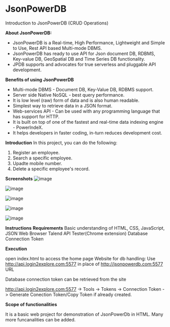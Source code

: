 # JsonPowerDB
Introduction to JsonPowerDB (CRUD Operations)

**About JsonPowerDB:**
* JsonPowerDB is a Real-time, High Performance, Lightweight and Simple to Use, Rest API based Multi-mode DBMS. 
* JsonPowerDB has ready to use API for Json document DB, RDBMS, Key-value DB, GeoSpatial DB and Time Series DB functionality. 
* JPDB supports and advocates for true serverless and pluggable API development.

**Benefits of using JsonPowerDB**
* Multi-mode DBMS - Document DB, Key-Value DB, RDBMS support.
* Server side Native NoSQL - best query performance.
* It is low level (raw) form of data and is also human readable.
* Simplest way to retrieve data in a JSON format.
* Web-services API - Can be used with any programming language that has support for HTTP.
* It is built on top of one of the fastest and real-time data indexing engine - PowerIndeX.
* It helps developers in faster coding, in-turn reduces development cost.

**Introduction**
In this project, you can do the following:
1. Register an employee.
2. Search a specific employee.
3. Upadte mobile number.
4. Delete a specific employee's record.

**Screenshots**
![image](https://user-images.githubusercontent.com/40311170/155812222-8662e273-6337-4a2d-9c12-051586e48979.png)

![image](https://user-images.githubusercontent.com/40311170/155810021-1b5c9668-791a-4681-9a46-0016de5b25ec.png)

![image](https://user-images.githubusercontent.com/40311170/155812247-6a294679-d7a0-499a-87f1-1c9fff20d503.png)

![image](https://user-images.githubusercontent.com/40311170/155812263-b043143d-6b27-4792-bc23-2d8046b6d07b.png)

![image](https://user-images.githubusercontent.com/40311170/155812278-038a34c1-065a-4aaa-89a9-ec316d9ae090.png)


****Instructions****
**Requirements**
Basic understanding of HTML, CSS, JavaScript, JSON
Web Browser
Talend API Tester(Chrome extension)
Database Connection Token

**Execution**

open index.html to access the home page
Website for db handling: 
Use http://api.login2explore.com:5577 in place of http://jsonpowerdb.com:5577 URL

Database connection token can be retrieved from the site

http://api.login2explore.com:5577 -> Tools -> Tokens -> Connection Token -> Generate Conection Token/Copy Token if already created.

**Scope of functionalities**

It is a basic web project for demonstration of JsonPowerDb in HTML.
Many more funcanalities can be added.
